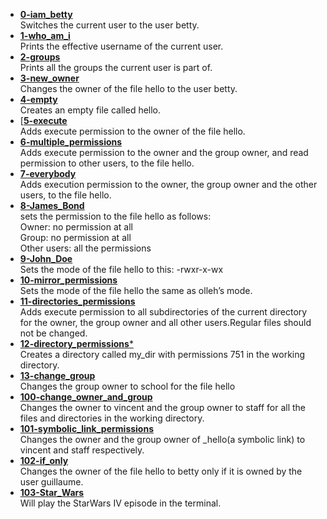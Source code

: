 * [**0-iam_betty**](https://github.com/GraceGichuki/alx-system_engineering-devops/blob/master/0x01-shell_permissions/0-iam_betty)  
Switches the current user to the user betty.  
* [**1-who_am_i**](https://github.com/GraceGichuki/alx-system_engineering-devops/blob/master/0x01-shell_permissions/1-who_am_i)  
Prints the effective username of the current user.  
* [**2-groups**](https://github.com/GraceGichuki/alx-system_engineering-devops/blob/master/0x01-shell_permissions/2-groups)  
Prints all the groups the current user is part of.  
* [**3-new_owner**](https://github.com/GraceGichuki/alx-system_engineering-devops/blob/master/0x01-shell_permissions/3-new_owner)  
Changes the owner of the file hello to the user betty.  
* [**4-empty**](https://github.com/GraceGichuki/alx-system_engineering-devops/blob/master/0x01-shell_permissions/4-empty)  
Creates an empty file called hello.  
* [[**5-execute**](https://github.com/GraceGichuki/alx-system_engineering-devops/blob/master/0x01-shell_permissions/5-execute)  
Adds execute permission to the owner of the file hello.  
* [**6-multiple_permissions**](https://github.com/GraceGichuki/alx-system_engineering-devops/blob/master/0x01-shell_permissions/6-multiple_permissions)  
Adds execute permission to the owner and the group owner, and read permission to other users, to the file hello.  
* [**7-everybody**](https://github.com/GraceGichuki/alx-system_engineering-devops/blob/master/0x01-shell_permissions/7-everybody)  
 Adds execution permission to the owner, the group owner and the other users, to the file hello.  
* [**8-James_Bond**](https://github.com/GraceGichuki/alx-system_engineering-devops/blob/master/0x01-shell_permissions/8-James_Bond)  
sets the permission to the file hello as follows:  
Owner: no permission at all  
Group: no permission at all  
Other users: all the permissions  
* [**9-John_Doe**](https://github.com/GraceGichuki/alx-system_engineering-devops/blob/master/0x01-shell_permissions/9-John_Doe)  
Sets the mode of the file hello to this: -rwxr-x-wx  
* [**10-mirror_permissions**](https://github.com/GraceGichuki/alx-system_engineering-devops/blob/master/0x01-shell_permissions/10-mirror_permissions)  
Sets the mode of the file hello the same as olleh’s mode.  
* [**11-directories_permissions**](https://github.com/GraceGichuki/alx-system_engineering-devops/blob/master/0x01-shell_permissions/11-directories_permissions)  
Adds execute permission to all subdirectories of the current directory for the owner, the group owner and all other users.Regular files should not be changed.  
* [**12-directory_permissions***](https://github.com/GraceGichuki/alx-system_engineering-devops/blob/master/0x01-shell_permissions/12-directory_permissions)  
Creates a directory called my_dir with permissions 751 in the working directory.  
* [**13-change_group**](https://github.com/GraceGichuki/alx-system_engineering-devops/blob/master/0x01-shell_permissions/13-change_group)  
Changes the group owner to school for the file hello  
* [**100-change_owner_and_group**](https://github.com/GraceGichuki/alx-system_engineering-devops/blob/master/0x01-shell_permissions/100-change_owner_and_group)  
Changes the owner to vincent and the group owner to staff for all the files and directories in the working directory.  
* [**101-symbolic_link_permissions**](https://github.com/GraceGichuki/alx-system_engineering-devops/blob/master/0x01-shell_permissions/101-symbolic_link_permissions)  
Changes the owner and the group owner of _hello(a symbolic link) to vincent and staff respectively.  
* [**102-if_only**](https://github.com/GraceGichuki/alx-system_engineering-devops/blob/master/0x01-shell_permissions/102-if_only)  
Changes the owner of the file hello to betty only if it is owned by the user guillaume.  
* [**103-Star_Wars**](https://github.com/GraceGichuki/alx-system_engineering-devops/blob/master/0x01-shell_permissions/103-Star_Wars)  
Will play the StarWars IV episode in the terminal.
